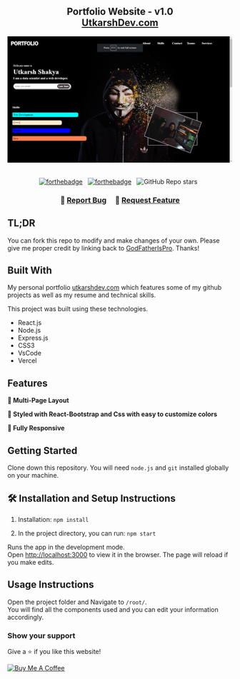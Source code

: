<h2 align="center">
  Portfolio Website - v1.0<br/>
  <a href="https://utkarshdev.tk/" target="_blank">UtkarshDev.com</a>
</h2>
<div align="center">
  <img alt="Demo" src="./readme-img1.png" />
</div>

<br/>

<center>

[![forthebadge](https://forthebadge.com/images/badges/built-with-love.svg)](https://forthebadge.com) &nbsp;
[![forthebadge](https://forthebadge.com/images/badges/open-source.svg)](https://forthebadge.com) &nbsp;
![GitHub Repo stars](https://img.shields.io/github/stars/GodFatherIsPro/portfolio-website-1) &nbsp;

</center>

<h3 align="center">
    🔹
    <a href="https://github.com/GodFatherIsPro/portfolio-website-1/issues">Report Bug</a> &nbsp; &nbsp;
    🔹
    <a href="https://github.com/GodFatherIsPro/portfolio-website-1/issues">Request Feature</a>
</h3>

## TL;DR

You can fork this repo to modify and make changes of your own. Please give me proper credit by linking back to [GodFatherIsPro](https://github.com/GodFatherIsPro/portfolio-website-1). Thanks!

## Built With

My personal portfolio <a href="utkarshdev.com" target="_blank">utkarshdev.com</a> which features some of my github projects as well as my resume and technical skills.<br/>

This project was built using these technologies.

- React.js
- Node.js
- Express.js
- CSS3
- VsCode
- Vercel

## Features

**📖 Multi-Page Layout**

**🎨 Styled with React-Bootstrap and Css with easy to customize colors**

**📱 Fully Responsive**

## Getting Started

Clone down this repository. You will need `node.js` and `git` installed globally on your machine.

## 🛠 Installation and Setup Instructions

1. Installation: `npm install`

2. In the project directory, you can run: `npm start`

Runs the app in the development mode.\
Open [http://localhost:3000](http://localhost:3000) to view it in the browser.
The page will reload if you make edits.

## Usage Instructions

Open the project folder and Navigate to `/root/`. <br/>
You will find all the components used and you can edit your information accordingly.

### Show your support

Give a ⭐ if you like this website!

<a href="https://www.buymeacoffee.com/GodFather69" target="_blank"><img src="https://cdn.buymeacoffee.com/buttons/v2/default-violet.png" alt="Buy Me A Coffee" height= "60px" width= "217px" ></a>
